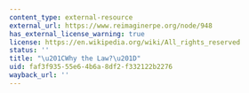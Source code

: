 ```yaml
---
content_type: external-resource
external_url: https://www.reimaginerpe.org/node/948
has_external_license_warning: true
license: https://en.wikipedia.org/wiki/All_rights_reserved
status: ''
title: "\u201CWhy the Law?\u201D"
uid: faf3f935-55e6-4b6a-8df2-f332122b2276
wayback_url: ''
---
```

